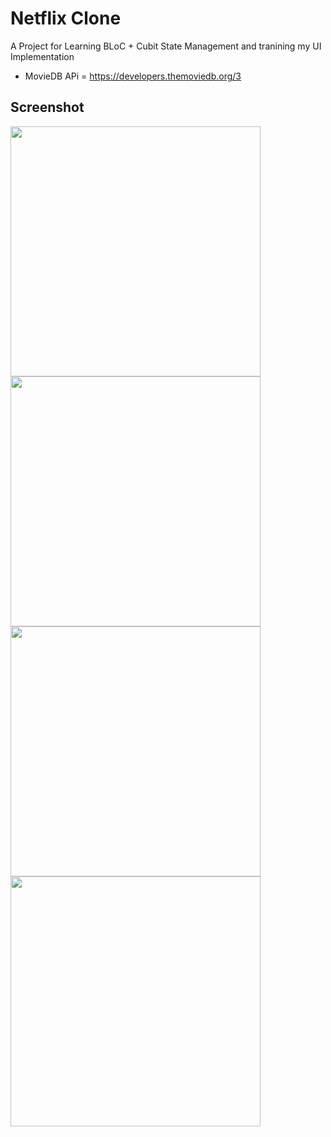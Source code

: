 # Netflix Clone

A Project for Learning BLoC + Cubit State Management and tranining my UI Implementation

- MovieDB APi = https://developers.themoviedb.org/3

## Screenshot
<p float="left">
  <img src= "Netflix%20App%201.jpg" width=400>
  <img src= "Netflix%20App%202.jpg" width=400>
  <img src= "Netflix%20App%203.jpg" width=400>
  <img src= "Netflix%20App%204.jpg" width=400>
</p>

